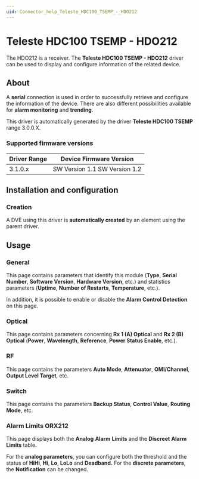 ```yaml
---
uid: Connector_help_Teleste_HDC100_TSEMP_-_HDO212
---
```


# Teleste HDC100 TSEMP - HDO212

The HDO212 is a receiver. The **Teleste HDC100 TSEMP - HDO212** driver can be used to display and configure information of the related device.

## About

A **serial** connection is used in order to successfully retrieve and configure the information of the device. There are also different possibilities available for **alarm monitoring** and **trending**.

This driver is automatically generated by the driver **Teleste HDC100 TSEMP** range 3.0.0.X.

### Supported firmware versions

| **Driver Range** | **Device Firmware Version**   |
|------------------|-------------------------------|
| 3.1.0.x          | SW Version 1.1 SW Version 1.2 |

## Installation and configuration

### Creation

A DVE using this driver is **automatically created** by an element using the parent driver.

## Usage

### General

This page contains parameters that identify this module (**Type**, **Serial Number**, **Software Version**, **Hardware Version**, etc.) and statistics parameters (**Uptime**, **Number of Restarts**, **Temperature**, etc.).

In addition, it is possible to enable or disable the **Alarm Control Detection** on this page.

### Optical

This page contains parameters concerning **Rx 1 (A) Optical** and **Rx 2 (B) Optical** (**Power**, **Wavelength**, **Reference**, **Power Status Enable**, etc.).

### RF

This page contains the parameters **Auto Mode**, **Attenuator**, **OMI/Channel**, **Output Level Target**, etc.

### Switch

This page contains the parameters **Backup Status**, **Control Value**, **Routing Mode**, etc.

### Alarm Limits ORX212

This page displays both the **Analog** **Alarm** **Limits** and the **Discreet** **Alarm** **Limits** table.

For the **analog parameters**, you can configure both the threshold and the status of **HiHi**, **Hi**, **Lo**, **LoLo** and **Deadband.** For the **discrete parameters**, the **Notification** can be changed.
